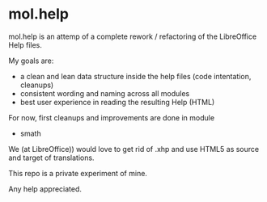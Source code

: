 # mol.help

mol.help is an attemp of a complete rework / refactoring of the LibreOffice Help files.

My goals are:
* a clean and lean data structure inside the help files (code intentation, cleanups)
* consistent wording and naming across all modules
* best user experience in reading the resulting Help (HTML)

For now, first cleanups and improvements are done in module 

* smath

We (at LibreOffice)) would love to get rid of .xhp and use HTML5 as source and target of translations.

This repo is a private experiment of mine. 

Any help appreciated.
